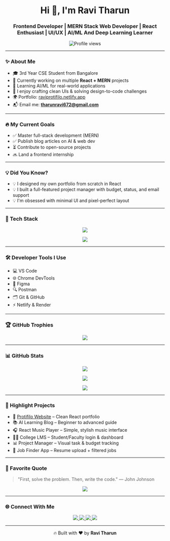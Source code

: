 <h1 align="center">Hi 👋, I'm Ravi Tharun</h1>
<h3 align="center">Frontend Developer | MERN Stack Web Developer | React Enthusiast |  UI/UX | AI/ML And Deep Learning Learner</h3>

<p align="center">
  <img src="https://komarev.com/ghpvc/?username=ravitharun&label=Profile%20Views&color=yellow&style=flat" alt="Profile views" />
</p>

---

### ✨ About Me

- 🎓 3rd Year CSE Student from Bangalore  
- 🔭 Currently working on multiple **React + MERN** projects  
- 🤖 Learning AI/ML for real-world applications  
- 🎨 I enjoy crafting clean UIs & solving design-to-code challenges  
- 🌍 Portfolio: [raviprotifilo.netlify.app](https://raviprotifilo.netlify.app)  
- 📬 Email me: **tharunravi672@gmail.com**

---

### 🔥 My Current Goals

- ✅ Master full-stack development (MERN)
- ✅ Publish blog articles on AI & web dev
- ⏳ Contribute to open-source projects
- 🔜 Land a frontend internship

---

### 💡 Did You Know?

- 💡 I designed my own portfolio from scratch in React  
- 💡 I built a full-featured project manager with budget, status, and email support  
- 💡 I'm obsessed with minimal UI and pixel-perfect layout  

---

### 🧰 Tech Stack

<p align="center">
  <img src="https://skillicons.dev/icons?i=html,css,js,react,tailwind,nodejs,express,mongodb,python,git,github,vscode,firebase,postgresql" />
</p>

<p align="center">
  <img src="https://skillicons.dev/icons?i=numpy,pandas,tensorflow" />
</p>

---

### 🛠 Developer Tools I Use

- 💻 VS Code  
- 🌐 Chrome DevTools  
- 🎨 Figma  
- 🔍 Postman  
- 🗂 Git & GitHub  
- ⚡ Netlify & Render

---

### 🏆 GitHub Trophies

<p align="center">
  <img src="https://github-profile-trophy.vercel.app/?username=ravitharun&theme=onedark&no-frame=true&no-bg=true&margin-w=5" />
</p>

---

### 📊 GitHub Stats

<p align="center">
  <img src="https://github-readme-stats.vercel.app/api?username=ravitharun&show_icons=true&theme=github_dark&count_private=true&include_all_commits=true" />
</p>

<p align="center">
  <img src="https://github-readme-stats.vercel.app/api/top-langs/?username=ravitharun&layout=compact&theme=github_dark" />
</p>

<p align="center">
  <img src="https://github-readme-streak-stats.herokuapp.com/?user=ravitharun&theme=github-dark&hide_border=true" />
</p>

---

### 🌟 Highlight Projects

- 🚀 [Protifilo Website](https://raviprotifilo.netlify.app) – Clean React portfolio  
- 📚 AI Learning Blog – Beginner to advanced guide  
- 🎧 React Music Player – Simple, stylish music interface  
- 🧑‍🏫 College LMS – Student/Faculty login & dashboard  
- 📊 Project Manager – Visual task & budget tracking  
- 💼 Job Finder App – Resume upload + filtered jobs

---

### 🧠 Favorite Quote

> "First, solve the problem. Then, write the code." — John Johnson

<p align="center">
  <img src="https://readme-typing-svg.demolab.com?font=Fira+Code&pause=1000&color=FACC15&center=true&vCenter=true&width=435&lines=I+love+to+build+cool+web+apps!;I+am+always+learning+new+tech.;Frontend+is+my+passion!;I+design+and+develop+with+React." />
</p>

---

### 🌐 Connect With Me

<p align="center">
  <a href="https://raviprotifilo.netlify.app" target="_blank">
    <img src="https://img.shields.io/badge/Portfolio-000?style=for-the-badge&logo=vercel&logoColor=white" />
  </a>
  <a href="https://github.com/ravitharun" target="_blank">
    <img src="https://img.shields.io/badge/GitHub-000?style=for-the-badge&logo=github&logoColor=white" />
  </a>
  <a href="mailto:tharunravi672@gmail.com" target="_blank">
    <img src="https://img.shields.io/badge/Gmail-D14836?style=for-the-badge&logo=gmail&logoColor=white" />
  </a>
  <a href="https://www.linkedin.com/in/ravitharun07/" target="_blank">
    <img src="https://img.shields.io/badge/LinkedIn-0A66C2?style=for-the-badge&logo=linkedin&logoColor=white" />
  </a>
</p>

---

<p align="center">
  🔥 Built with ❤️ by <strong>Ravi Tharun</strong>
</p>
